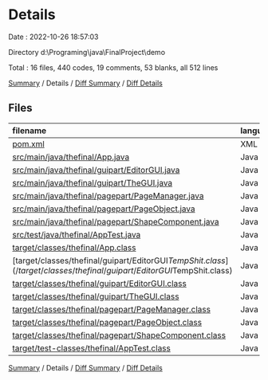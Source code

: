 # Details

Date : 2022-10-26 18:57:03

Directory d:\\Programing\\java\\FinalProject\\demo

Total : 16 files,  440 codes, 19 comments, 53 blanks, all 512 lines

[Summary](results.md) / Details / [Diff Summary](diff.md) / [Diff Details](diff-details.md)

## Files
| filename | language | code | comment | blank | total |
| :--- | :--- | ---: | ---: | ---: | ---: |
| [pom.xml](/pom.xml) | XML | 65 | 4 | 7 | 76 |
| [src/main/java/thefinal/App.java](/src/main/java/thefinal/App.java) | Java | 11 | 4 | 3 | 18 |
| [src/main/java/thefinal/guipart/EditorGUI.java](/src/main/java/thefinal/guipart/EditorGUI.java) | Java | 87 | 1 | 14 | 102 |
| [src/main/java/thefinal/guipart/TheGUI.java](/src/main/java/thefinal/guipart/TheGUI.java) | Java | 58 | 3 | 9 | 70 |
| [src/main/java/thefinal/pagepart/PageManager.java](/src/main/java/thefinal/pagepart/PageManager.java) | Java | 8 | 0 | 5 | 13 |
| [src/main/java/thefinal/pagepart/PageObject.java](/src/main/java/thefinal/pagepart/PageObject.java) | Java | 53 | 0 | 8 | 61 |
| [src/main/java/thefinal/pagepart/ShapeComponent.java](/src/main/java/thefinal/pagepart/ShapeComponent.java) | Java | 9 | 0 | 3 | 12 |
| [src/test/java/thefinal/AppTest.java](/src/test/java/thefinal/AppTest.java) | Java | 11 | 6 | 4 | 21 |
| [target/classes/thefinal/App.class](/target/classes/thefinal/App.class) | Java | 11 | 0 | 0 | 11 |
| [target/classes/thefinal/guipart/EditorGUI$TempShit.class](/target/classes/thefinal/guipart/EditorGUI$TempShit.class) | Java | 13 | 1 | 0 | 14 |
| [target/classes/thefinal/guipart/EditorGUI.class](/target/classes/thefinal/guipart/EditorGUI.class) | Java | 26 | 0 | 0 | 26 |
| [target/classes/thefinal/guipart/TheGUI.class](/target/classes/thefinal/guipart/TheGUI.class) | Java | 35 | 0 | 0 | 35 |
| [target/classes/thefinal/pagepart/PageManager.class](/target/classes/thefinal/pagepart/PageManager.class) | Java | 8 | 0 | 0 | 8 |
| [target/classes/thefinal/pagepart/PageObject.class](/target/classes/thefinal/pagepart/PageObject.class) | Java | 28 | 0 | 0 | 28 |
| [target/classes/thefinal/pagepart/ShapeComponent.class](/target/classes/thefinal/pagepart/ShapeComponent.class) | Java | 6 | 0 | 0 | 6 |
| [target/test-classes/thefinal/AppTest.class](/target/test-classes/thefinal/AppTest.class) | Java | 11 | 0 | 0 | 11 |

[Summary](results.md) / Details / [Diff Summary](diff.md) / [Diff Details](diff-details.md)